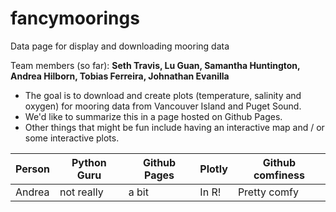 # fancymoorings
Data page for display and downloading mooring data

Team members (so far): **Seth Travis, Lu Guan, Samantha Huntington, Andrea Hilborn, Tobias Ferreira, Johnathan Evanilla**

* The goal is to download and create plots (temperature, salinity and oxygen) for mooring data from Vancouver Island and Puget Sound.
* We'd like to summarize this in a page hosted on Github Pages.
* Other things that might be fun include having an interactive map and / or some interactive plots.

Person | Python Guru | Github Pages | Plotly | Github comfiness |
------|-------|--------| ----- | -----|
Andrea | not really | a bit | In R! | Pretty comfy

